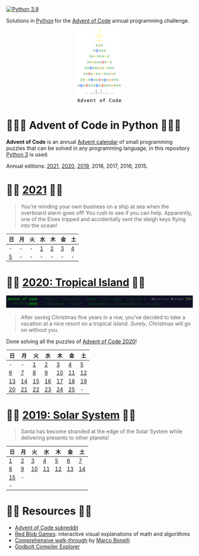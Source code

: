 [![Python 3.9](https://img.shields.io/badge/python-3.9-brightgreen)](https://www.python.org/downloads/release/python-391/)

Solutions in [Python][py] for the [Advent of Code][aoc] annual programming challenge.

<p align="center">
<img src="./docs/aoc-tree.png" width="120" height="200" />
</p>

# 🎄🌟🌟 Advent of Code in Python 🎄🌟🌟

**Advent of Code** is an annual [Advent calendar][advent-calendar] of small programming puzzles that can be solved in any programming language, in this repository [Python 3][py] is used.

Annual editions: [2021](#-2021), [2020](#-2020-tropical-island-), [2019](#-2019-solar-system-), 2018, 2017, 2016, 2015.

# 🎄🌟 [2021](./2021/) 🎄🌟

> You're minding your own business on a ship at sea when the overboard alarm goes off! You rush to see if you can help. Apparently, one of the Elves tripped and accidentally sent the sleigh keys flying into the ocean!

| 日 | 月 | 火 | 水 | 木 | 金 | 土
|---|---|---|---|---|---|---
| - | - | - | [1](./2021/day-1) | [2](./2021/day-2) | [3](./2021/day-3) | [4](./2021/day-4) |
| [5](./2021/day-5) | - | - | - | - | - | - |

# 🎄🌟 [2020: Tropical Island](./2020/) 🎄🌟

[![AoC 2020 Banner](./docs/aoc-2020-menu.png)](./2020)

> After saving Christmas five years in a row, you've decided to take a vacation at a nice resort on a tropical island. *Surely*, Christmas will go on without you.

Done solving all the puzzles of [Advent of Code 2020][aoc-2020]!

| 日 | 月 | 火 | 水 | 木 | 金 | 土
|---|---|---|---|---|---|---
| - | - | [1](./2020/day-1) | [2](./2020/day-2) | [3](./2020/day-3) | [4](./2020/day-4) | [5](./2020/day-5)
|[6](./2020/day-6) | [7](./2020/day-7) | [8](./2020/day-8) | [9](./2020/day-9) | [10](./2020/day-10) | [11](./2020/day-11) | [12](./2020/day-12)
|[13](./2020/day-13) | [14](./2020/day-14) | [15](./2020/day-15) | [16](./2020/day-16) | [17](./2020/day-17) | [18](./2020/day-18) | [19](./2020/day-19)
|[20](./2020/day-20) | [21](./2020/day-21) | [22](./2020/day-22) | [23](./2020/day-23) | [24](./2020/day-24) | [25](./2020/day-25) | -

# 🎄🌟 [2019: Solar System](./2019) 🎄🌟

> Santa has become stranded at the edge of the Solar System while delivering presents to other planets!

| 日 | 月 | 火 | 水 | 木 | 金 | 土
|---|---|---|---|---|---|---
| [1](./2019/day-1) | [2](./2019/day-2) | [3](./2019/day-3) | [4](./2019/day-4) | [5](./2019/day-5) | [6](./2019/day-6) | [7](./2019/day-7)
| [8](./2019/day-8) | [9](./2019/day-9) | [10](./2019/day-10) | [11](./2019/day-11) | [12](./2019/day-12) | [13](./2019/day-13) | [14](./2019/day-14) 
| [15](./2019/day-15) | - |
| - | 

# 🎄🌟 Resources 🎄🌟

* [Advent of Code subreddit](https://www.reddit.com/r/adventofcode/)
* [Red Blob Games](https://www.redblobgames.com/): interactive visual explanations of math and algorithms
* [Comprehensive walk-through](https://github.com/mebeim/aoc/blob/master/2020/README.md) by [Marco Bonelli](https://github.com/mebeim)
* [Godbolt Compiler Explorer](https://godbolt.org/)


[aoc]: https://adventofcode.com/
[aoc-2020]: https://adventofcode.com/2020/
[advent-calendar]: https://en.wikipedia.org/wiki/Advent_calendar
[py]: https://docs.python.org/3/
